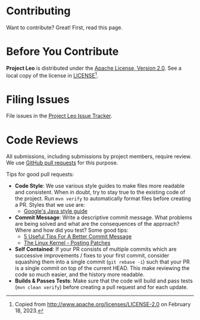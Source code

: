 Contributing
============

Want to contribute? Great! First, read this page.

# Before You Contribute

**Project Leo** is distributed under the
[Apache License, Version 2.0](apache.org/licenses/LICENSE-2.0). See a local copy of the license in
[LICENSE](LICENSE)[^1].

# Filing Issues

File issues in the [Project Leo Issue Tracker](https://github.com/DaVinciSchools/leo/issues).

# Code Reviews

All submissions, including submissions by project members, require review. We use
[GitHub pull requests](https://docs.github.com/en/pull-requests/) for this purpose.

Tips for good pull requests:

* **Code Style**: We use various style guides to make files more readable and consistent. When in
  doubt, try to stay true to the existing code of the project. Run `mvn verify` to automatically
  format files before creating a PR. Styles that we use are:
    * [Google's Java style guide](https://google.github.io/styleguide/javaguide.html)
* **Commit Message**: Write a descriptive commit message. What problems are being solved and what
  are the consequences of the approach? Where and how did you test? Some good tips:
    * [5 Useful Tips For A Better Commit Message](http://robots.thoughtbot.com/5-useful-tips-for-a-better-commit-message)
    * [The Linux Kernel - Posting Patches](https://docs.kernel.org/process/5.Posting.html?highlight=patches#posting-patches)
* **Self Contained**: If your PR consists of multiple commits which are successive
  improvements / fixes to your first commit, consider squashing them into a single commit
  (`git rebase -i`) such that your PR is a single commit on top of the current HEAD. This make
  reviewing the code so much easier, and the history more readable.
* **Builds & Passes Tests**: Make sure that the code will build and pass tests (`mvn clean verify`)
  before creating a pull request and for each update.

[^1]: Copied from http://www.apache.org/licenses/LICENSE-2.0 on February 18, 2023.